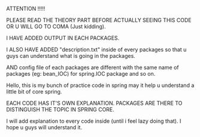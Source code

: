 
ATTENTION !!!!!

PLEASE READ THE THEORY PART BEFORE ACTUALLY SEEING THIS CODE OR U WILL GO TO COMA (Just kidding).

I HAVE ADDED OUTPUT IN EACH PACKAGES.

I ALSO HAVE ADDED "description.txt" inside of every packages so that u guys can understand what is going in the packages.

AND config file of each packages are different with the same name of packages (eg: bean_IOC) for spring.IOC package and
so on.

Hello, this is my bunch of practice code in spring may it help u understand a little bit of core spring.

EACH CODE HAS IT'S OWN EXPLANATION. PACKAGES ARE THERE TO DISTINGUISH THE TOPIC IN SPRING CORE.

I will add explanation to every code inside (until i feel lazy doing that). I hope u guys will understand it.

